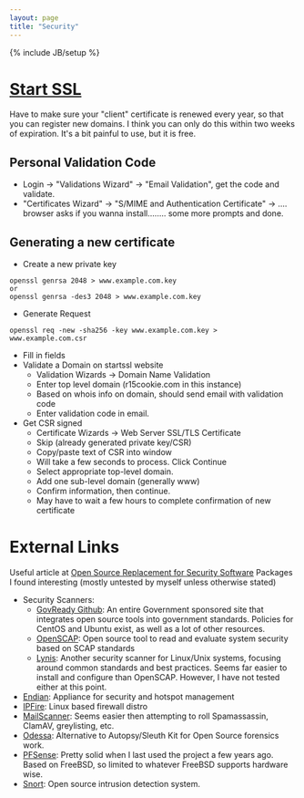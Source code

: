 ```yaml
---
layout: page
title: "Security"
---
```

{% include JB/setup %}


# [Start SSL](http://www.startssl.com/?app=0)

Have to make sure your "client" certificate is renewed every year, so that you can register new domains.  I think you can only do this within two weeks of expiration.  It's a bit painful to use, but it is free.


## Personal Validation Code

  * Login -> "Validations Wizard" -> "Email Validation", get the code and validate.
  * "Certificates Wizard" -> "S/MIME and Authentication Certificate" -> .... browser asks if you wanna install........ some more prompts and done.


## Generating a new certificate

  - Create a new private key 

```
openssl genrsa 2048 > www.example.com.key
or 
openssl genrsa -des3 2048 > www.example.com.key
```

  - Generate Request 

```
openssl req -new -sha256 -key www.example.com.key > www.example.com.csr
```

  - Fill in fields
  - Validate a Domain on startssl website
    - Validation Wizards -> Domain Name Validation
    - Enter top level domain (r15cookie.com in this instance)
    - Based on whois info on domain, should send email with validation code
    - Enter validation code in email.
  - Get CSR signed
    - Certificate Wizards -> Web Server SSL/TLS Certificate
    - Skip (already generated private key/CSR)
    - Copy/paste text of CSR into window
    - Will take a few seconds to process.  Click Continue
    - Select appropriate top-level domain. 
    - Add one sub-level domain (generally www)
    - Confirm information, then continue.
    - May have to wait a few hours to complete confirmation of new certificate

# External Links 

Useful article at [Open Source Replacement for Security Software](http://www.datamation.com/security/65-open-source-replacements-for-security-software-1.html)  Packages I found interesting (mostly untested by myself unless otherwise stated)

  * Security Scanners:
    * [GovReady Github](https://github.com/GovReady): An entire Government sponsored site that integrates open source tools into government standards.  Policies for CentOS and Ubuntu exist, as well as a lot of other resources.
    * [OpenSCAP](http://www.open-scap.org/page/Main_Page): Open source tool to read and evaluate system security based on SCAP standards
    * [Lynis](http://wiki.ipfire.org/en/addons/lynis/start):  Another security scanner for Linux/Unix systems, focusing around common standards and best practices.  Seems far easier to install and configure than OpenSCAP.  However, I have not tested either at this point.
  * [Endian](http://www.endian.com): Appliance for security and hotspot management
  * [IPFire](http://www.ipfire.org/): Linux based firewall distro
  * [MailScanner](http://www.mailscanner.info/):  Seems easier then attempting to roll Spamassassin, ClamAV, greylisting, etc.
  * [Odessa](http://odessa.sourceforge.net/): Alternative to Autopsy/Sleuth Kit for Open Source forensics work.
  * [PFSense](https://www.pfsense.org/):  Pretty solid when I last used the project a few years ago.  Based on FreeBSD, so limited to whatever FreeBSD supports hardware wise.
  * [Snort](https://www.snort.org/): Open source intrusion detection system.
